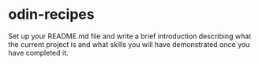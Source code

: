 # odin-recipes

Set up your README.md file and write a brief introduction describing what the current project is and what skills you will have demonstrated once you have completed it.
